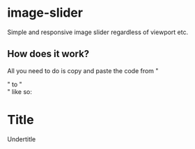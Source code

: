 # image-slider
Simple and responsive image slider regardless of viewport etc.

## How does it work?
All you need to do is copy and paste the code from "<div class="slide-image">" to "</div>" like so:
<div class="slide-image">
  <div class="title">
    <h1>Title</h1>
    <p>Undertitle</p>
  </div>
  <div class="overlay"></div>
  <img src="img.jpg" alt="" />
</div>
